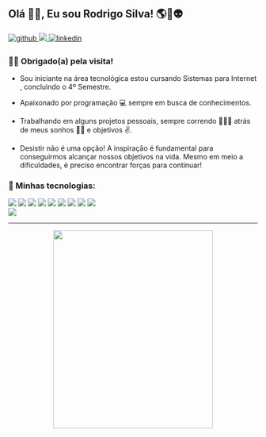 ## Olá 🖖🏽, Eu sou Rodrigo Silva! 🌎🚀👽  
 
<a href="https://github.com/rodrigooosc" target="_blank">
<img src=https://img.shields.io/badge/github-%2324292e.svg?&style=for-the-badge&logo=github&logoColor=white alt=github style="margin-bottom: 5px;" />
</a>
<a href="" target="_blank">
<img src="https://img.shields.io/badge/Discord-5865F2?style=for-the-badge&logo=discord&logoColor=white" />
</a>
<a href="https://www.linkedin.com/in/rodrigo-silva-costa-bb933b144" target="_blank">
<img src=https://img.shields.io/badge/linkedin-%231E77B5.svg?&style=for-the-badge&logo=linkedin&logoColor=white alt=linkedin style="margin-bottom: 5px;" />
</a>

### 🐱‍👤 Obrigado(a) pela visita!

- Sou iniciante na área tecnológica estou cursando Sistemas para Internet , concluindo o 4º Semestre.

- Apaixonado por programação 💻 sempre em busca de conhecimentos.

- Trabalhando em alguns projetos pessoais, sempre correndo 🏃🏽‍♂️ atrás de meus sonhos 🐱‍🏍 e objetivos ✌.

- Desistir não é uma opção! A inspiração é fundamental para conseguirmos alcançar nossos objetivos na vida. Mesmo em meio a dificuldades, é preciso encontrar forças para continuar!

### 🚀 Minhas tecnologias:
<!-- <div>
 <img src="https://cdn.jsdelivr.net/gh/devicons/devicon/icons/html5/html5-plain.svg" alt="html5" width="40" height="40"/>
 <img src="https://cdn.jsdelivr.net/gh/devicons/devicon/icons/css3/css3-original.svg" alt="css" width="40" height="40" />
 <img src="https://cdn.jsdelivr.net/gh/devicons/devicon/icons/javascript/javascript-original.svg" alt="js" width="40" height="40" />
 <img src="https://cdn.jsdelivr.net/gh/devicons/devicon/icons/csharp/csharp-original.svg" alt="csharp" width="40" height="40" />
 <img src="https://cdn.jsdelivr.net/gh/devicons/devicon/icons/dot-net/dot-net-original-wordmark.svg" alt="dot-net" width="40" height="40" />
 <img src="https://cdn.jsdelivr.net/gh/devicons/devicon/icons/php/php-original.svg" alt="php" width="40" height="40" />
 <img src="https://cdn.jsdelivr.net/gh/devicons/devicon/icons/git/git-original.svg" alt="git" width="40" height="40" /> 
</div> --> 
<div>  
 <img src="https://img.shields.io/badge/HTML5-E34F26?style=for-the-badge&logo=html5&logoColor=white" />
 <img src="https://img.shields.io/badge/CSS3-1572B6?style=for-the-badge&logo=css3&logoColor=white" />
 <img src="https://img.shields.io/badge/JavaScript-323330?style=for-the-badge&logo=javascript&logoColor=F7DF1E" />
 <img src="https://img.shields.io/badge/Bootstrap-563D7C?style=for-the-badge&logo=bootstrap&logoColor=white" />
 <img src="https://img.shields.io/badge/C%23-239120?style=for-the-badge&logo=c-sharp&logoColor=white" />
 <img src="https://img.shields.io/badge/.NET-512BD4?style=for-the-badge&logo=dotnet&logoColor=white" />
 <img src="https://img.shields.io/badge/PHP-777BB4?style=for-the-badge&logo=php&logoColor=white" />
 <img src="https://img.shields.io/badge/MySQL-005C84?style=for-the-badge&logo=mysql&logoColor=white" />
 <img src="https://img.shields.io/badge/GIT-E44C30?style=for-the-badge&logo=git&logoColor=white" /> 
</div>
<div>
 <img src="https://img.shields.io/badge/VBA-1e6e42?style=for-the-badge&logo=VBA&logoColor=white" /> 
</div>
<hr/>
<div align="center">
 <img src="https://media.giphy.com/media/hqU2KkjW5bE2v2Z7Q2/giphy.gif" width="80%" height="400" />
</div>
 
